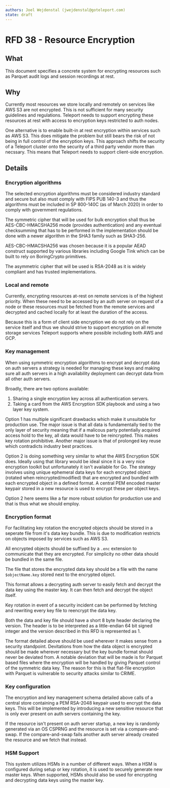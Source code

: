 ```yaml
---
authors: Joel Wejdenstal (jwejdenstal@goteleport.com)
state: draft
---
```


# RFD 38 - Resource Encryption

## What

This document specifies a concrete system for encrypting resources such as Parquet audit logs and session recordings at rest.

## Why

Currently most resources we store locally and remotely on services like AWS S3 are not encrypted. This is not sufficient for many security guidelines and regulations. Teleport needs to support encrypting these resources at rest with access to encryption keys restricted to auth nodes.

One alternative is to enable built-in at rest encryption within services such as AWS S3. This does mitigate the problem but still bears the risk of not being in full control of the encryption keys. This approach shifts the security of a Teleport cluster onto the security of a third party vendor more than necssary. This means that Teleport needs to support client-side encryption.

## Details

### Encryption algorithms

The selected encryption algorithms must be considered industry standard and secure but also must comply with FIPS PUB 140-3 and thus the algorithms must be included in SP 800-140C (as of March 2020) in order to comply with government regulations.

The symmetric cipher that will be used for bulk encryption shall thus be AES-CBC-HMACSHA256 mode (provides authentication) and any eventual checksumming that has to be performed in the implementation should be done with a newer algorithm in the SHA3 family such as SHA3-256.

AES-CBC-HMACSHA256 was chosen because it is a popular AEAD construct supported by various libraries including Google Tink which can be built to rely on BoringCrypto primitives.

The asymmetric cipher that will be used is RSA-2048 as it is widely compliant and has trusted implementations.

### Local and remote

Currently, encrypting resources at-rest on remote services is of the highest priority.
When these need to be accessed by an auth server on request of a node or these resources must be fetched from the remote services and decrypted and cached locally for at least the duration of the access.

Because this is a form of client side encryption we do not rely on the service itself and thus we should strive to support encryption on all remote storage services Teleport supports where possible including both AWS and GCP.

### Key management

When using symmetric encryption algorithms to encrypt and decrypt data on auth servers a strategy is needed for managing these keys and making sure all auth servers in a high availability deployment can decrypt data from all other auth servers.

Broadly, there are two options available:

1. Sharing a single encryption key across all authentication servers.
2. Taking a card from the AWS Encryption SDK playbook and using a two layer key system.

Option 1 has multiple significant drawbacks which make it unsuitable for production use. The major issue is that all data is fundamentally tied to the only layer of security meaning that if a malicous party potentially acquired access hold to the key, all data would have to be reincrypted. This makes key rotation prohibitive. Another major issue is that of prolonged key reuse which contradicts industry best practices.

Option 2 is doing something very similar to what the AWS Encryption SDK does. Ideally using that library would be ideal since it is a very nice encryption toolkit but unfortunately it isn't available for Go. The strategy involves using unique ephemeral data keys for each encrypted object (rotated when reincrypted/modified) that are encrypted and bundled with each encrypted object in a defined format. A central PEM encoded master keypair stored in a new resource is used to encrypt these per object keys.

Option 2 here seems like a far more robust solution for production use and that is thus what we should employ.

### Encryption format

For facilitating key rotation the encrypted objects should be stored in a seperate file from it's data key bundle. This is due to modification restricts on objects imposed by services such as AWS S3.

All encrypted objects should be suffixed by a `.enc` extension to communicate that they are encrypted. For simplicity no other data should be bundled in the same file.

The file that stores the encrypted data key should be a file with the name `$objectName.key` stored next to the encrypted object.

This format allows a decrypting auth server to easily fetch and decrypt the data key using the master key. It can then fetch and decrypt the object itself.

Key rotation in event of a security incident can be performed by fetching and rewriting every key file to reencrypt the data key.

Both the data and key file should have a short 8 byte header declaring the version. The header is to be interpreted as a little-endian 64 bit signed integer and the version described in this RFD is represented as 1.

The format detailed above should be used wherever it makes sense from a security standpoint. Devitations from how the data object is encrypted should be made wherever necessary but the key bundle format should never be deviated from. A notable deviation that will be made is for Parquet based files where the encryption will be handled by giving Parquet control of the symmetric data key. The reason for this is that flat-file encryption with Parquet is vulnerable to security attacks similar to CRIME.

### Key configuration

The encryption and key management schema detailed above calls of a central store containing a PEM RSA-2048 keypair used to encrypt the data keys. This will be implemented by introducing a new sensitive resource that is only ever present on auth servers containing the key.

If the resource isn't present on auth server startup, a new key is randomly generated via an OS CSPRNG and the resource is set via a compare-and-swap. If the compare-and-swap fails another auth server already created the resource and we fetch that instead.

### HSM Support

This system utilizes HSMs in a number of different ways. When a HSM is configured during setup or key rotation, it is used to securely generate new master keys. When supported, HSMs should also be used for encrypting and decrypting data keys using the master key.
